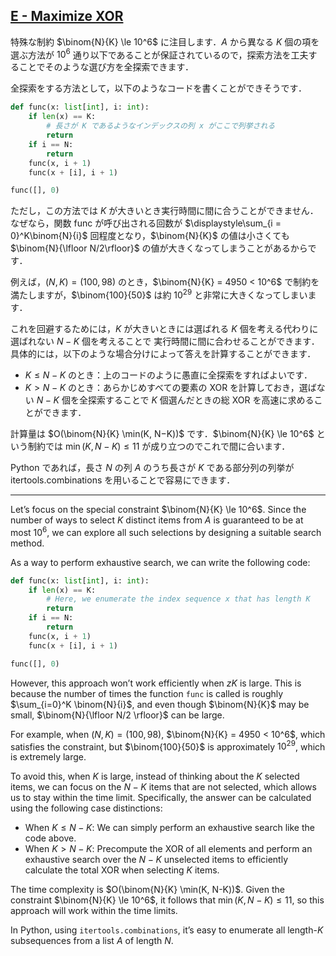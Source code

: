 ## [E - Maximize XOR](https://atcoder.jp/contests/abc386/tasks/abc386_e) 

特殊な制約 $\binom{N}{K} \le 10^6$ に注目します．$A$ から異なる $K$ 個の項を選ぶ方法が $10^6$ 通り以下であることが保証されているので，探索方法を工夫することでそのような選び方を全探索できます．

全探索をする方法として，以下のようなコードを書くことができそうです．

```py
def func(x: list[int], i: int):
    if len(x) == K:
        # 長さが K であるようなインデックスの列 x がここで列挙される
        return
    if i == N:
        return
    func(x, i + 1)
    func(x + [i], i + 1)

func([], 0)
```

ただし，この方法では $K$ が大きいとき実行時間に間に合うことができません．なぜなら，関数 func が呼び出される回数が $\displaystyle\sum_{i = 0}^K\binom{N}{i}$ 回程度となり，$\binom{N}{K}$ の値は小さくても $\binom{N}{\lfloor N/2\rfloor}$ の値が大きくなってしまうことがあるからです．

例えば，$(N, K) = (100,98)$ のとき，$\binom{N}{K} = 4950 < 10^6$ で制約を満たしますが，$\binom{100}{50}$ は約 $10^{29}$ と非常に大きくなってしまいます．

これを回避するためには，$K$ が大きいときには選ばれる $K$ 個を考える代わりに選ばれない $N−K$ 個を考えることで 実行時間に間に合わせることができます．具体的には，以下のような場合分けによって答えを計算することができます．

* $K \le N−K$ のとき：上のコードのように愚直に全探索をすればよいです．
* $K > N−K$ のとき：あらかじめすべての要素の XOR を計算しておき，選ばない $N − K$ 個を全探索することで $K$ 個選んだときの総 XOR を高速に求めることができます．

計算量は $O(\binom{N}{K} \min⁡(K, N−K))$ です．$\binom{N}{K} \le 10^6$ という制約では $\min⁡(K, N − K) \le 11$ が成り立つのでこれで間に合います．



Python であれば，長さ $N$ の列 $A$ のうち長さが $K$ である部分列の列挙が itertools.combinations を用いることで容易にできます．

---


Let’s focus on the special constraint $\binom{N}{K} \le 10^6$. Since the number of ways to select $K$ distinct items from $A$ is guaranteed to be at most $10^6$, we can explore all such selections by designing a suitable search method.

As a way to perform exhaustive search, we can write the following code:

```py
def func(x: list[int], i: int):
    if len(x) == K:
        # Here, we enumerate the index sequence x that has length K
        return
    if i == N:
        return
    func(x, i + 1)
    func(x + [i], i + 1)

func([], 0)
```

However, this approach won’t work efficiently when $zK$ is large. This is because the number of times the function `func` is called is roughly $\sum_{i=0}^K \binom{N}{i}$, and even though $\binom{N}{K}$ may be small, $\binom{N}{\lfloor N/2 \rfloor}$ can be large.

For example, when $(N, K) = (100, 98)$, $\binom{N}{K} = 4950 < 10^6$, which satisfies the constraint, but $\binom{100}{50}$ is approximately $10^{29}$, which is extremely large.

To avoid this, when $K$ is large, instead of thinking about the $K$ selected items, we can focus on the $N-K$ items that are not selected, which allows us to stay within the time limit. Specifically, the answer can be calculated using the following case distinctions:

* When $K \le N - K$: We can simply perform an exhaustive search like the code above.
* When $K > N - K$: Precompute the XOR of all elements and perform an exhaustive search over the $N-K$ unselected items to efficiently calculate the total XOR when selecting $K$ items.

The time complexity is $O(\binom{N}{K} \min(K, N-K))$. Given the constraint $\binom{N}{K} \le 10^6$, it follows that $\min(K, N-K) \le 11$, so this approach will work within the time limits.

In Python, using `itertools.combinations`, it’s easy to enumerate all length-$K$ subsequences from a list $A$ of length $N$.
